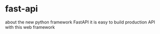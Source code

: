 # fast-api
about the new python framework FastAPI
it is easy to build production API with this web framework
